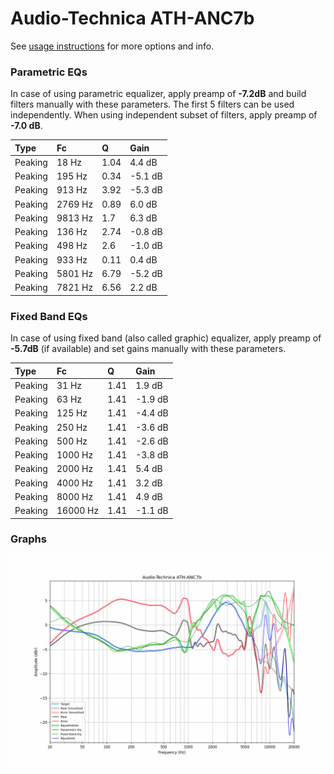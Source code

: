 # Audio-Technica ATH-ANC7b
See [usage instructions](https://github.com/jaakkopasanen/AutoEq#usage) for more options and info.

### Parametric EQs
In case of using parametric equalizer, apply preamp of **-7.2dB** and build filters manually
with these parameters. The first 5 filters can be used independently.
When using independent subset of filters, apply preamp of **-7.0 dB**.

| Type    | Fc      |    Q | Gain    |
|:--------|:--------|:-----|:--------|
| Peaking | 18 Hz   | 1.04 | 4.4 dB  |
| Peaking | 195 Hz  | 0.34 | -5.1 dB |
| Peaking | 913 Hz  | 3.92 | -5.3 dB |
| Peaking | 2769 Hz | 0.89 | 6.0 dB  |
| Peaking | 9813 Hz | 1.7  | 6.3 dB  |
| Peaking | 136 Hz  | 2.74 | -0.8 dB |
| Peaking | 498 Hz  | 2.6  | -1.0 dB |
| Peaking | 933 Hz  | 0.11 | 0.4 dB  |
| Peaking | 5801 Hz | 6.79 | -5.2 dB |
| Peaking | 7821 Hz | 6.56 | 2.2 dB  |

### Fixed Band EQs
In case of using fixed band (also called graphic) equalizer, apply preamp of **-5.7dB**
(if available) and set gains manually with these parameters.

| Type    | Fc       |    Q | Gain    |
|:--------|:---------|:-----|:--------|
| Peaking | 31 Hz    | 1.41 | 1.9 dB  |
| Peaking | 63 Hz    | 1.41 | -1.9 dB |
| Peaking | 125 Hz   | 1.41 | -4.4 dB |
| Peaking | 250 Hz   | 1.41 | -3.6 dB |
| Peaking | 500 Hz   | 1.41 | -2.6 dB |
| Peaking | 1000 Hz  | 1.41 | -3.8 dB |
| Peaking | 2000 Hz  | 1.41 | 5.4 dB  |
| Peaking | 4000 Hz  | 1.41 | 3.2 dB  |
| Peaking | 8000 Hz  | 1.41 | 4.9 dB  |
| Peaking | 16000 Hz | 1.41 | -1.1 dB |

### Graphs
![](./Audio-Technica%20ATH-ANC7b.png)